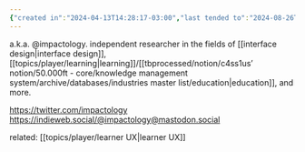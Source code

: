 ```yaml
---
{"created in":"2024-04-13T14:28:17-03:00","last tended to":"2024-08-26T14:21:31-03:00","tags":["person","research","interfacedesign","education","knowledgemanagement","tier1","curation","🌱"],"created":"2024-04-13T14:28:17.136-03:00","updated":"2025-01-24T17:35:53.883-03:00","dg-publish":true,"notestage":["🌱"],"permalink":"/people/references/design/raghav-agrawal/","dgPassFrontmatter":true}
---
```


a.k.a. @impactology. independent researcher in the fields of [[interface design\|interface design]], [[topics/player/learning\|learning]]/[[tbprocessed/notion/c4ss1us’ notion/50.000ft - core/knowledge management system/archive/databases/industries master list/education\|education]], and more.

https://twitter.com/impactology
https://indieweb.social/@impactology@mastodon.social

related: [[topics/player/learner UX\|learner UX]]
